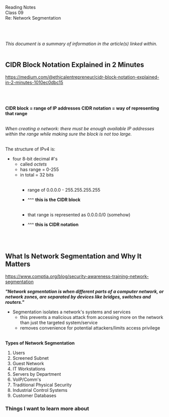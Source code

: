 Reading Notes <br>
Class 09<br>
Re: Network Segmentation<br><br><br><br>

*This document is a summary of information in the article(s) linked within.*<br><br>

## CIDR Block Notation Explained in 2 Minutes
https://medium.com/@ethicalentrepreneur/cidr-block-notation-explained-in-2-minutes-1010ec0dbc15 <br><br><br><br>


**CIDR block = range of IP addresses**
**CIDR notation = way of representing that range**<br><br>

*When creating a network: there must be enough available IP addresses within the range while making sure the block is not too large.*<br><br>

The structure of IPv4 is: 
- four 8-bit decimal #'s 
	- called *octets*
	- has range = 0-255
	- in total = 32 bits<br><br>
		- range of 0.0.0.0 - 255.255.255.255 
		- ^^^ **this is the CIDR block**<br><br>

		- that range is represented as 0.0.0.0/0 (somehow)
		- ^^^ **this is CIDR notation**<br><br><br><br>


## What Is Network Segmentation and Why It Matters
https://www.comptia.org/blog/security-awareness-training-network-segmentation

***"Network segmentation is when different parts of a computer network, or network zones, are separated by devices like bridges, switches and routers."***
- Segmentation isolates a network's systems and services 
	- this prevents a malicious attack from accessing more on the network than just the targeted system/service
	- removes convenience for potential attackers/limits access privilege<br><br>

**Types of Network Segmentation**
1.  Users
2.  Screened Subnet
3.  Guest Network
4.  IT Workstations  
5.  Servers by Department
6.  VoIP/Comm's
7.  Traditional Physical Security
8.  Industrial Control Systems
9.  Customer Databases


### Things I want to learn more about
<br><br>

